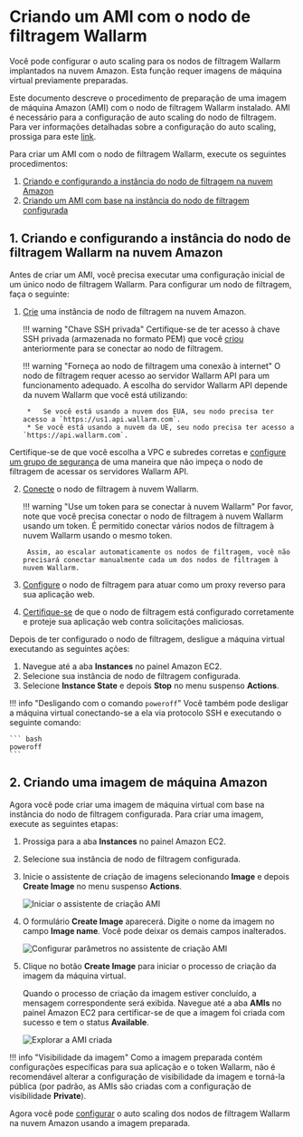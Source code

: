 [link-docs-aws-autoscaling]: autoscaling-group-guide.md
[link-docs-aws-node-setup]: ../../../installation/cloud-platforms/aws/ami.md
[link-ssh-keys-guide]: ../../../installation/cloud-platforms/aws/ami.md#1-create-a-pair-of-ssh-keys
[link-security-group-guide]: ../../../installation/cloud-platforms/aws/ami.md#2-create-a-security-group
[link-cloud-connect-guide]: ../../../installation/cloud-platforms/aws/ami.md#5-connect-the-filtering-node-to-the-wallarm-cloud
[link-docs-reverse-proxy-setup]: ../../../installation/cloud-platforms/aws/ami.md#6-enable-wallarm-to-analyze-the-traffic
[link-docs-check-operation]: ../../installation-check-operation-en.md

[img-launch-ami-wizard]: ../../../images/installation-ami/auto-scaling/common/create-image/launch-ami-wizard.png 
[img-config-ami-wizard]: ../../../images/installation-ami/auto-scaling/common/create-image/config-ami-wizard.png  
[img-explore-created-ami]: ../../../images/installation-ami/auto-scaling/common/create-image/explore-ami.png

[anchor-node]:  #1-creating-and-configuring-the-wallarm-filtering-node-instance-in-the-amazon-cloud
[anchor-ami]:   #2-creating-an-amazon-machine-image

# Criando um AMI com o nodo de filtragem Wallarm

Você pode configurar o auto scaling para os nodos de filtragem Wallarm implantados na nuvem Amazon. Esta função requer imagens de máquina virtual previamente preparadas.

Este documento descreve o procedimento de preparação de uma imagem de máquina Amazon (AMI) com o nodo de filtragem Wallarm instalado. AMI é necessário para a configuração de auto scaling do nodo de filtragem. Para ver informações detalhadas sobre a configuração do auto scaling, prossiga para este [link][link-docs-aws-autoscaling].

Para criar um AMI com o nodo de filtragem Wallarm, execute os seguintes procedimentos:

1. [Criando e configurando a instância do nodo de filtragem na nuvem Amazon][anchor-node]
2. [Criando um AMI com base na instância do nodo de filtragem configurada][anchor-ami]


## 1. Criando e configurando a instância do nodo de filtragem Wallarm na nuvem Amazon

Antes de criar um AMI, você precisa executar uma configuração inicial de um único nodo de filtragem Wallarm. Para configurar um nodo de filtragem, faça o seguinte:

1. [Crie][link-docs-aws-node-setup] uma instância de nodo de filtragem na nuvem Amazon.
    
    !!! warning "Chave SSH privada"
        Certifique-se de ter acesso à chave SSH privada (armazenada no formato PEM) que você [criou][link-ssh-keys-guide] anteriormente para se conectar ao nodo de filtragem.

    !!! warning "Forneça ao nodo de filtragem uma conexão à internet"
        O nodo de filtragem requer acesso ao servidor Wallarm API para um funcionamento adequado. A escolha do servidor Wallarm API depende da nuvem Wallarm que você está utilizando:
        
        *   Se você está usando a nuvem dos EUA, seu nodo precisa ter acesso a `https://us1.api.wallarm.com`.
        * Se você está usando a nuvem da UE, seu nodo precisa ter acesso a `https://api.wallarm.com`.
        
Certifique-se de que você escolha a VPC e subredes corretas e [configure um grupo de segurança][link-security-group-guide] de uma maneira que não impeça o nodo de filtragem de acessar os servidores Wallarm API.

2. [Conecte][link-cloud-connect-guide] o nodo de filtragem à nuvem Wallarm.

    !!! warning "Use um token para se conectar à nuvem Wallarm"
        Por favor, note que você precisa conectar o nodo de filtragem à nuvem Wallarm usando um token. É permitido conectar vários nodos de filtragem à nuvem Wallarm usando o mesmo token. 
        
        Assim, ao escalar automaticamente os nodos de filtragem, você não precisará conectar manualmente cada um dos nodos de filtragem à nuvem Wallarm.

3. [Configure][link-docs-reverse-proxy-setup] o nodo de filtragem para atuar como um proxy reverso para sua aplicação web.

4. [Certifique-se][link-docs-check-operation] de que o nodo de filtragem está configurado corretamente e proteje sua aplicação web contra solicitações maliciosas.

Depois de ter configurado o nodo de filtragem, desligue a máquina virtual executando as seguintes ações:

1. Navegue até a aba **Instances** no painel Amazon EC2.
2. Selecione sua instância de nodo de filtragem configurada.
3. Selecione **Instance State** e depois **Stop** no menu suspenso **Actions**.

!!! info "Desligando com o comando `poweroff`"
    Você também pode desligar a máquina virtual conectando-se a ela via protocolo SSH e executando o seguinte comando:
    
    ``` bash
    poweroff
    ```

## 2. Criando uma imagem de máquina Amazon

Agora você pode criar uma imagem de máquina virtual com base na instância do nodo de filtragem configurada. Para criar uma imagem, execute as seguintes etapas:

1. Prossiga para a aba **Instances** no painel Amazon EC2.
2. Selecione sua instância de nodo de filtragem configurada.
3. Inicie o assistente de criação de imagens selecionando **Image** e depois **Create Image** no menu suspenso **Actions**.

    ![Iniciar o assistente de criação AMI][img-launch-ami-wizard]
    
4. O formulário **Create Image** aparecerá. Digite o nome da imagem no campo **Image name**. Você pode deixar os demais campos inalterados.

    ![Configurar parâmetros no assistente de criação AMI][img-config-ami-wizard]
    
5. Clique no botão **Create Image** para iniciar o processo de criação da imagem da máquina virtual.
    
    Quando o processo de criação da imagem estiver concluído, a mensagem correspondente será exibida. Navegue até a aba **AMIs** no painel Amazon EC2 para certificar-se de que a imagem foi criada com sucesso e tem o status **Available**.
    
    ![Explorar a AMI criada][img-explore-created-ami]

!!! info "Visibilidade da imagem"
    Como a imagem preparada contém configurações específicas para sua aplicação e o token Wallarm, não é recomendável alterar a configuração de visibilidade da imagem e torná-la pública (por padrão, as AMIs são criadas com a configuração de visibilidade **Private**).

Agora você pode [configurar][link-docs-aws-autoscaling] o auto scaling dos nodos de filtragem Wallarm na nuvem Amazon usando a imagem preparada.